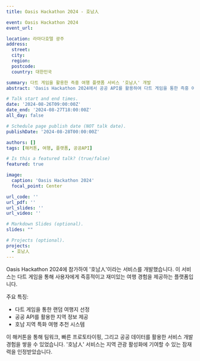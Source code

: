```yaml
---
title: Oasis Hackathon 2024 - 호남人

event: Oasis Hackathon 2024
event_url: 

location: 라마다호텔 광주
address:
  street: 
  city:
  region: 
  postcode: 
  country: 대한민국

summary: 다트 게임을 활용한 즉흥 여행 플랫폼 서비스 '호남人' 개발
abstract: 'Oasis Hackathon 2024에서 공공 API를 활용하여 다트 게임을 통한 즉흥 여행 플랫폼 서비스 "호남人"을 개발했습니다. 이 서비스는 사용자들에게 재미있고 독특한 방식으로 호남 지역의 여행지를 추천하고 즉흥적인 여행 계획을 세울 수 있도록 돕습니다.'

# Talk start and end times.
date: '2024-08-26T09:00:00Z'
date_end: '2024-08-27T18:00:00Z'
all_day: false

# Schedule page publish date (NOT talk date).
publishDate: '2024-08-28T00:00:00Z'

authors: []
tags: [해커톤, 여행, 플랫폼, 공공API]

# Is this a featured talk? (true/false)
featured: true

image:
  caption: 'Oasis Hackathon 2024'
  focal_point: Center

url_code: ''
url_pdf: ''
url_slides: ''
url_video: ''

# Markdown Slides (optional).
slides: ""

# Projects (optional).
projects:
  - 호남人
---
```


Oasis Hackathon 2024에 참가하여 '호남人'이라는 서비스를 개발했습니다. 이 서비스는 다트 게임을 통해 사용자에게 즉흥적이고 재미있는 여행 경험을 제공하는 플랫폼입니다.

주요 특징:
- 다트 게임을 통한 랜덤 여행지 선정
- 공공 API를 활용한 지역 정보 제공
- 호남 지역 특화 여행 추천 시스템

이 해커톤을 통해 팀워크, 빠른 프로토타이핑, 그리고 공공 데이터를 활용한 서비스 개발 경험을 쌓을 수 있었습니다. '호남人' 서비스는 지역 관광 활성화에 기여할 수 있는 잠재력을 인정받았습니다.